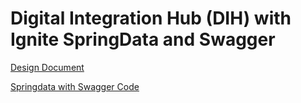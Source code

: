 # Digital Integration Hub (DIH) with Ignite SpringData and Swagger

[Design Document](/docs/design.md)

[Springdata with Swagger Code](/docs/springdataswagger.md)
